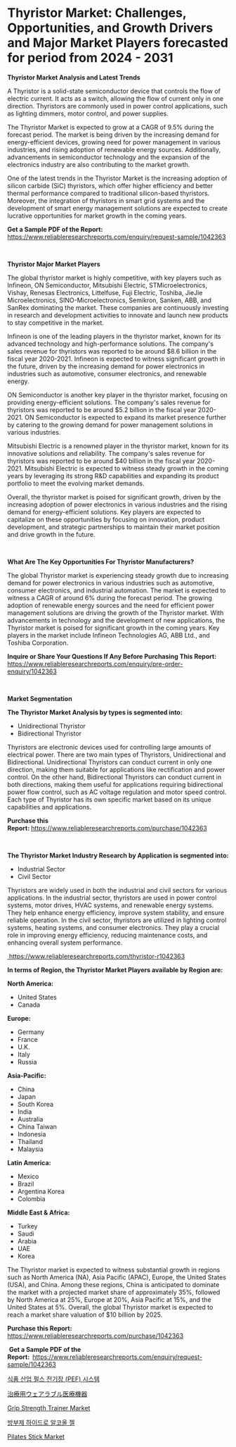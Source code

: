 <p><h1>Thyristor Market: Challenges, Opportunities, and Growth Drivers and Major Market Players forecasted for period from 2024 - 2031</h1></p><p><strong>Thyristor Market Analysis and Latest Trends</strong></p>
<p><p>A Thyristor is a solid-state semiconductor device that controls the flow of electric current. It acts as a switch, allowing the flow of current only in one direction. Thyristors are commonly used in power control applications, such as lighting dimmers, motor control, and power supplies.</p><p>The Thyristor Market is expected to grow at a CAGR of 9.5% during the forecast period. The market is being driven by the increasing demand for energy-efficient devices, growing need for power management in various industries, and rising adoption of renewable energy sources. Additionally, advancements in semiconductor technology and the expansion of the electronics industry are also contributing to the market growth.</p><p>One of the latest trends in the Thyristor Market is the increasing adoption of silicon carbide (SiC) thyristors, which offer higher efficiency and better thermal performance compared to traditional silicon-based thyristors. Moreover, the integration of thyristors in smart grid systems and the development of smart energy management solutions are expected to create lucrative opportunities for market growth in the coming years.</p></p>
<p><strong>Get a Sample PDF of the Report:&nbsp;</strong> <a href="https://www.reliableresearchreports.com/enquiry/request-sample/1042363">https://www.reliableresearchreports.com/enquiry/request-sample/1042363</a></p>
<p>&nbsp;</p>
<p><strong>Thyristor Major Market Players</strong></p>
<p><p>The global thyristor market is highly competitive, with key players such as Infineon, ON Semiconductor, Mitsubishi Electric, STMicroelectronics, Vishay, Renesas Electronics, Littelfuse, Fuji Electric, Toshiba, JieJie Microelectronics, SINO-Microelectronics, Semikron, Sanken, ABB, and SanRex dominating the market. These companies are continuously investing in research and development activities to innovate and launch new products to stay competitive in the market.</p><p>Infineon is one of the leading players in the thyristor market, known for its advanced technology and high-performance solutions. The company's sales revenue for thyristors was reported to be around $8.6 billion in the fiscal year 2020-2021. Infineon is expected to witness significant growth in the future, driven by the increasing demand for power electronics in industries such as automotive, consumer electronics, and renewable energy.</p><p>ON Semiconductor is another key player in the thyristor market, focusing on providing energy-efficient solutions. The company's sales revenue for thyristors was reported to be around $5.2 billion in the fiscal year 2020-2021. ON Semiconductor is expected to expand its market presence further by catering to the growing demand for power management solutions in various industries.</p><p>Mitsubishi Electric is a renowned player in the thyristor market, known for its innovative solutions and reliability. The company's sales revenue for thyristors was reported to be around $40 billion in the fiscal year 2020-2021. Mitsubishi Electric is expected to witness steady growth in the coming years by leveraging its strong R&D capabilities and expanding its product portfolio to meet the evolving market demands.</p><p>Overall, the thyristor market is poised for significant growth, driven by the increasing adoption of power electronics in various industries and the rising demand for energy-efficient solutions. Key players are expected to capitalize on these opportunities by focusing on innovation, product development, and strategic partnerships to maintain their market position and drive growth in the future.</p></p>
<p>&nbsp;</p>
<p><strong>What Are The Key Opportunities For Thyristor Manufacturers?</strong></p>
<p><p>The global Thyristor market is experiencing steady growth due to increasing demand for power electronics in various industries such as automotive, consumer electronics, and industrial automation. The market is expected to witness a CAGR of around 6% during the forecast period. The growing adoption of renewable energy sources and the need for efficient power management solutions are driving the growth of the Thyristor market. With advancements in technology and the development of new applications, the Thyristor market is poised for significant growth in the coming years. Key players in the market include Infineon Technologies AG, ABB Ltd., and Toshiba Corporation.</p></p>
<p><strong>Inquire or Share Your Questions If Any Before Purchasing This Report:</strong> <a href="https://www.reliableresearchreports.com/enquiry/pre-order-enquiry/1042363">https://www.reliableresearchreports.com/enquiry/pre-order-enquiry/1042363</a></p>
<p>&nbsp;</p>
<p><strong>Market Segmentation</strong></p>
<p><strong>The Thyristor Market Analysis by types is segmented into:</strong></p>
<p><ul><li>Unidirectional Thyristor</li><li>Bidirectional Thyristor</li></ul></p>
<p><p>Thyristors are electronic devices used for controlling large amounts of electrical power. There are two main types of Thyristors, Unidirectional and Bidirectional. Unidirectional Thyristors can conduct current in only one direction, making them suitable for applications like rectification and power control. On the other hand, Bidirectional Thyristors can conduct current in both directions, making them useful for applications requiring bidirectional power flow control, such as AC voltage regulation and motor speed control. Each type of Thyristor has its own specific market based on its unique capabilities and applications.</p></p>
<p><strong>Purchase this Report:&nbsp;</strong><a href="https://www.reliableresearchreports.com/purchase/1042363">https://www.reliableresearchreports.com/purchase/1042363</a></p>
<p>&nbsp;</p>
<p><strong>The Thyristor Market Industry Research by Application is segmented into:</strong></p>
<p><ul><li>Industrial Sector</li><li>Civil Sector</li></ul></p>
<p><p>Thyristors are widely used in both the industrial and civil sectors for various applications. In the industrial sector, thyristors are used in power control systems, motor drives, HVAC systems, and renewable energy systems. They help enhance energy efficiency, improve system stability, and ensure reliable operation. In the civil sector, thyristors are utilized in lighting control systems, heating systems, and consumer electronics. They play a crucial role in improving energy efficiency, reducing maintenance costs, and enhancing overall system performance.</p></p>
<p><a href="https://www.reliableresearchreports.com/thyristor-r1042363">&nbsp;https://www.reliableresearchreports.com/thyristor-r1042363</a></p>
<p><strong>In terms of Region, the Thyristor Market Players available by Region are:</strong></p>
<p>
    <p> <strong> North America: </strong>
        <ul>
            <li>United States</li>
            <li>Canada</li>
        </ul>
        </p> 
    <p> <strong> Europe: </strong>
        <ul>
            <li>Germany</li>
            <li>France</li>
            <li>U.K.</li>
            <li>Italy</li>
            <li>Russia</li>
        </ul>
        </p> 
    <p> <strong> Asia-Pacific: </strong>
        <ul>
            <li>China</li>
            <li>Japan</li>
            <li>South Korea</li>
            <li>India</li>
            <li>Australia</li>
            <li>China Taiwan</li>
            <li>Indonesia</li>
            <li>Thailand</li>
            <li>Malaysia</li>
        </ul>
        </p> 
    <p> <strong> Latin America: </strong>
        <ul>
            <li>Mexico</li>
            <li>Brazil</li>
            <li>Argentina Korea</li>
            <li>Colombia</li>
        </ul>
        </p> 
    <p> <strong> Middle East & Africa: </strong>
        <ul>
            <li>Turkey</li>
            <li>Saudi</li>
            <li>Arabia</li>
            <li>UAE</li>
            <li>Korea</li>
        </ul>
    </p>
    </p>
<p><p>The Thyristor market is expected to witness substantial growth in regions such as North America (NA), Asia Pacific (APAC), Europe, the United States (USA), and China. Among these regions, China is anticipated to dominate the market with a projected market share of approximately 35%, followed by North America at 25%, Europe at 20%, Asia Pacific at 15%, and the United States at 5%. Overall, the global Thyristor market is expected to reach a market share valuation of $10 billion by 2025.</p></p>
<p><strong>Purchase this Report: </strong><a href="https://www.reliableresearchreports.com/purchase/1042363">https://www.reliableresearchreports.com/purchase/1042363</a></p>
<p>&nbsp;<strong>Get a Sample PDF of the Report:&nbsp;&nbsp;</strong><a href="https://www.reliableresearchreports.com/enquiry/request-sample/1042363">https://www.reliableresearchreports.com/enquiry/request-sample/1042363</a></p>
<p><strong></strong></p>
<p><p><a href="https://github.com/nicolaseller56452023/Market-Research-Report-List-1/blob/main/3269452154746.md">식품 산업 펄스 전기장 (PEF) 시스템</a></p><p><a href="https://github.com/BrionnaBoyle/Market-Research-Report-List-1/blob/main/7789754146109.md">治療用ウェアラブル医療機器</a></p><p><a href="https://github.com/MaraKoelpin2023/Market-Research-Report-List-1/blob/main/grip-strength-trainer-market.md">Grip Strength Trainer Market</a></p><p><a href="https://github.com/jntpkh496620/Market-Research-Report-List-2/blob/main/4489051154747.md">방부제 하이드로 알코올 젤</a></p><p><a href="https://github.com/maudAbbott7/Market-Research-Report-List-1/blob/main/pilates-stick-market.md">Pilates Stick Market</a></p></p>